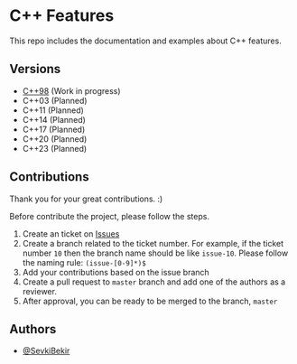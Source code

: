 # C++ Features
This repo includes the documentation and examples about C++ features.

## Versions
- [C++98](C++98/c++98.md) (Work in progress)
- C++03 (Planned)
- C++11 (Planned)
- C++14 (Planned)
- C++17 (Planned)
- C++20 (Planned)
- C++23 (Planned)

## Contributions
Thank you for your great contributions. :) 

Before contribute the project, please follow the steps.
1. Create an ticket on [Issues](https://github.com/SevkiBekir/cpp-features/issues)
2. Create a branch related to the ticket number.
For example, if the ticket number `10` then the branch name should be like `issue-10`. 
Please follow the naming rule: `(issue-[0-9]*)$`
3. Add your contributions based on the issue branch
4. Create a pull request to `master` branch and add one of the authors as a reviewer.
5. After approval, you can be ready to be merged to the branch, `master`

## Authors
- [@SevkiBekir](https://github.com/SevkiBekir)

